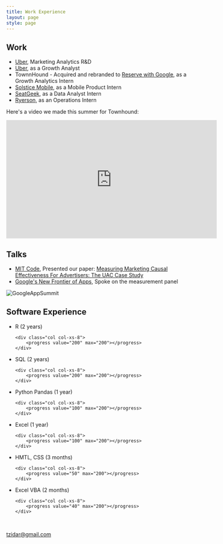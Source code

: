 ```yaml
---
title: Work Experience
layout: page
style: page
---
```




## Work
* [Uber](https://www.uber.com/), Marketing Analytics R&D 
* [Uber](https://www.uber.com/), as a Growth Analyst 
* TownnHound - Acquired and rebranded to [Reserve with Google](https://www.google.com/maps/reserve/), as a Growth Analytics Intern
* [Solstice Mobile](http://www.solstice-mobile.com), as a Mobile Product Intern
* [SeatGeek](https://seatgeek.com/), as a Data Analyst Intern
* [Ryerson](http://www.ryerson.com/?__geo=635752838062540315&sc_lang=en), as an Operations Intern


<div class="row" id="video">
<p> Here's a video we made this summer for Townhound: </p>
<iframe width="560" height="315" src="https://www.youtube.com/embed/vshG6Yiaoiw" frameborder="0" allowfullscreen></iframe>
</div>

## Talks
* [MIT Code](http://ide.mit.edu/events/2018-conference-digital-experimentation-code-0), Presented our paper: [Measuring Marketing Causal Effectiveness For Advertisers: The UAC Case Study](https://www.dropbox.com/sh/23jfbsamvrtk048/AADOq5cV0mwW58QI15FxGvEqa/Parallel%20Session%20F?dl=0&preview=Barajas+-+Measuring+Marketing+Causal+Effectiveness+For+Advertisers+The+UAC+Case+Study.docx&subfolder_nav_tracking=1)
* [Google's New Frontier of Apps](https://events.withgoogle.com/google-apps-summit-2018/), Spoke on the measurement panel

<img src="https://s3-us-west-2.amazonaws.com/files.tomzidar.com/carousel/IMG_8632.jpg" alt="GoogleAppSummit" >

## Software Experience
<ul>

<div class="row">
	<div class="col col-xs-4">
		<li> R (2 years) </li>
	</div> 

	<div class="col col-xs-8">
		<progress value="200" max="200"></progress>
	</div>
</div>

<div class="row">
	<div class="col col-xs-4">
		<li> SQL (2 years) </li>
	</div> 

	<div class="col col-xs-8">
		<progress value="200" max="200"></progress>
	</div>
</div>

<div class="row">
	<div class="col col-xs-4">
		<li> Python Pandas (1 year) </li>
	</div> 

	<div class="col col-xs-8">
		<progress value="100" max="200"></progress>
	</div>
</div>



<div class="row">
	<div class="col col-xs-4">
		<li> Excel (1 year) </li>
	</div> 

	<div class="col col-xs-8">
		<progress value="100" max="200"></progress>
	</div>
</div>




<div class="row">
	<div class="col col-xs-4">
		<li> HMTL, CSS (3 months) </li>
	</div> 

	<div class="col col-xs-8">
		<progress value="50" max="200"></progress>
	</div>
</div>





<div class="row">
	<div class="col col-xs-4">
		<li> Excel VBA (2 months) </li>
	</div> 

	<div class="col col-xs-8">
		<progress value="40" max="200"></progress>
	</div>
</div>

</ul>

<br>
<div class="row">
	<div class="col col-xs-4"></div>
	<div class="col col-xs-4 text-center">
		<i class="fa fa-envelope-o fa-3x"></i>
		<p><a href="mailto:tzidar@gmail.com">tzidar@gmail.com</a></p>
	</div>
</div>
